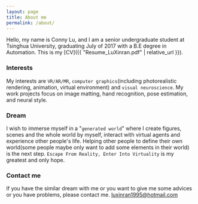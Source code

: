 ```yaml
---
layout: page
title: About me
permalink: /about/
---
```


Hello, my name is Conny Lu, and I am a senior undergraduate student at Tsinghua University, graduating July of 2017 with a B.E degree in Automation. This is my [CV]({{ "Resume_LuXinran.pdf" | relative_url }}).

### Interests

My interests are `VR/AR/MR`, `computer graphics`(including photorealistic rendering, animation, virtual environment) and `visual neuroscience`. My work projects focus on image matting, hand recognition, pose estimation, and neural style.

### Dream

I wish to immerse myself in a "`generated world`" where I create figures, scenes and the whole world by myself, interact with virtual agents and experience other people's life. Helping other people to define their own world(some people maybe only want to add some elements in their world) is the next step. `Escape From Reality, Enter Into Virtuality` is my greatest and only hope.

### Contact me

If you have the similar dream with me or you want to give me some advices or you have problems, please contact me.
[luxinran1995@hotmail.com](mailto:luxinran1995@hotmail.com)
